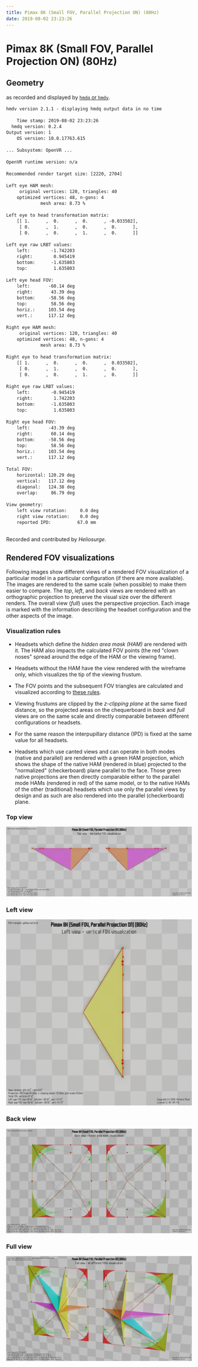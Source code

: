 ```yaml
---
title: Pimax 8K (Small FOV, Parallel Projection ON) (80Hz)
date: 2019-08-02 23:23:26
---
```

# Pimax 8K (Small FOV, Parallel Projection ON) (80Hz)

## Geometry

as recorded and displayed by [`hmdq` or `hmdv`](https://github.com/risa2000/hmdq).
```
hmdv version 2.1.1 - displaying hmdq output data in no time

    Time stamp: 2019-08-02 23:23:26
  hmdq version: 0.2.4
Output version: 1
    OS version: 10.0.17763.615

... Subsystem: OpenVR ...

OpenVR runtime version: n/a

Recommended render target size: [2220, 2704]

Left eye HAM mesh:
     original vertices: 120, triangles: 40
    optimized vertices: 48, n-gons: 4
             mesh area: 8.73 %

Left eye to head transformation matrix:
    [[ 1.      ,  0.      ,  0.      , -0.033502],
     [ 0.      ,  1.      ,  0.      ,  0.      ],
     [ 0.      ,  0.      ,  1.      ,  0.      ]]

Left eye raw LRBT values:
    left:        -1.742203
    right:        0.945419
    bottom:      -1.635803
    top:          1.635803

Left eye head FOV:
    left:       -60.14 deg
    right:       43.39 deg
    bottom:     -58.56 deg
    top:         58.56 deg
    horiz.:     103.54 deg
    vert.:      117.12 deg

Right eye HAM mesh:
     original vertices: 120, triangles: 40
    optimized vertices: 48, n-gons: 4
             mesh area: 8.73 %

Right eye to head transformation matrix:
    [[ 1.      ,  0.      ,  0.      ,  0.033502],
     [ 0.      ,  1.      ,  0.      ,  0.      ],
     [ 0.      ,  0.      ,  1.      ,  0.      ]]

Right eye raw LRBT values:
    left:        -0.945419
    right:        1.742203
    bottom:      -1.635803
    top:          1.635803

Right eye head FOV:
    left:       -43.39 deg
    right:       60.14 deg
    bottom:     -58.56 deg
    top:         58.56 deg
    horiz.:     103.54 deg
    vert.:      117.12 deg

Total FOV:
    horizontal: 120.29 deg
    vertical:   117.12 deg
    diagonal:   124.38 deg
    overlap:     86.79 deg

View geometry:
    left view rotation:     0.0 deg
    right view rotation:    0.0 deg
    reported IPD:          67.0 mm


```
Recorded and contributed by _Heliosurge_.

## Rendered FOV visualizations

Following images show different views of a rendered FOV visualization of a
particular model in a particular configuration (if there are more available).
The images are rendered to the same scale (when possible) to make them easier
to compare. The _top_, _left_, and _back_ views are rendered with an
orthographic projection to preserve the visual size over the different renders.
The overall view (_full_) uses the perspective projection. Each image is marked
with the information describing the headset configuration and the other aspects
of the image.

### Visualization rules

* Headsets which define the _hidden area mask (HAM)_ are rendered with it. The
  HAM also impacts the calculated FOV points (the red "clown noses" spread
  around the edge of the HAM or the viewing frame).

* Headsets without the HAM have the view rendered with the wireframe only, which
  visualizes the tip of the viewing frustum.

* The FOV points and the subsequent FOV triangles are calculated and visualized
  according to [these
  rules](https://risa2000.github.io/vrdocs/docs/hmd_fov_calculation).

* Viewing frustums are clipped by the _z-clipping plane_ at the same fixed
  distance, so the projected areas on the chequerboard in _back_ and _full_
  views are on the same scale and directly comparable between different
  configurations or headsets.

* For the same reason the interpupillary distance (IPD) is fixed at the same
  value for all headsets.

* Headsets which use canted views and can operate in both modes (native and
  parallel) are rendered with a green HAM projection, which shows the shape of
  the native HAM (rendered in blue) projected to the "normalized"
  (checkerboard) plane parallel to the face. Those green native projections are
  then directly comparable either to the parallel mode HAMs (rendered in red)
  of the same model, or to the native HAMs of the other (traditional) headsets
  which use only the parallel views by design and as such are also rendered
  into the parallel (checkerboard) plane.

### Top view
[![Pimax 8K (Small FOV, Parallel Projection ON) (80Hz) - top view](../images/Pimax8K_Small_PP_80Hz_top.dmx.png)](../images/Pimax8K_Small_PP_80Hz_top.dmx.png)

### Left view
[![Pimax 8K (Small FOV, Parallel Projection ON) (80Hz) - left view](../images/Pimax8K_Small_PP_80Hz_left.dmx.png)](../images/Pimax8K_Small_PP_80Hz_left.dmx.png)

### Back view
[![Pimax 8K (Small FOV, Parallel Projection ON) (80Hz) - back view](../images/Pimax8K_Small_PP_80Hz_back.dmx.png)](../images/Pimax8K_Small_PP_80Hz_back.dmx.png)

### Full view
[![Pimax 8K (Small FOV, Parallel Projection ON) (80Hz) - full view](../images/Pimax8K_Small_PP_80Hz_over.dmx.png)](../images/Pimax8K_Small_PP_80Hz_over.dmx.png)

